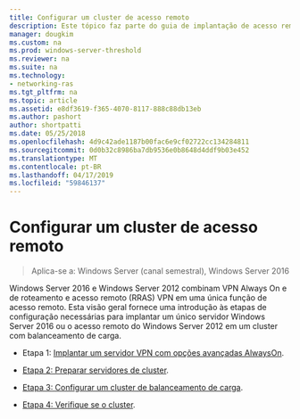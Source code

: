 ```yaml
---
title: Configurar um cluster de acesso remoto
description: Este tópico faz parte do guia de implantação de acesso remoto em um Cluster no Windows Server 2016.
manager: dougkim
ms.custom: na
ms.prod: windows-server-threshold
ms.reviewer: na
ms.suite: na
ms.technology:
- networking-ras
ms.tgt_pltfrm: na
ms.topic: article
ms.assetid: e8df3619-f365-4070-8117-888c88db13eb
ms.author: pashort
author: shortpatti
ms.date: 05/25/2018
ms.openlocfilehash: 4d9c42ade1187b00fac6e9cf02722cc134284811
ms.sourcegitcommit: 0d0b32c8986ba7db9536e0b8648d4ddf9b03e452
ms.translationtype: MT
ms.contentlocale: pt-BR
ms.lasthandoff: 04/17/2019
ms.locfileid: "59846137"
---
```

# <a name="configure-a-remote-access-cluster"></a>Configurar um cluster de acesso remoto

>Aplica-se a: Windows Server (canal semestral), Windows Server 2016

 Windows Server 2016 e Windows Server 2012 combinam VPN Always On e de roteamento e acesso remoto (RRAS) VPN em uma única função de acesso remoto. Esta visão geral fornece uma introdução às etapas de configuração necessárias para implantar um único servidor Windows Server 2016 ou o acesso remoto do Windows Server 2012 em um cluster com balanceamento de carga.
  
-  Etapa 1: [Implantar um servidor VPN com opções avançadas AlwaysOn](../../../vpn/always-on-vpn/deploy/always-on-vpn-adv-options.md).
  
-   [Etapa 2: Preparar servidores de cluster](Step-2-Prepare-Cluster-Servers.md).  
  
-   [Etapa 3: Configurar um cluster de balanceamento de carga](Step-3-Configure-a-Load-Balanced-Cluster.md).  
  
-   [Etapa 4: Verifique se o cluster](Step-4-Verify-the-Cluster.md).  
  


